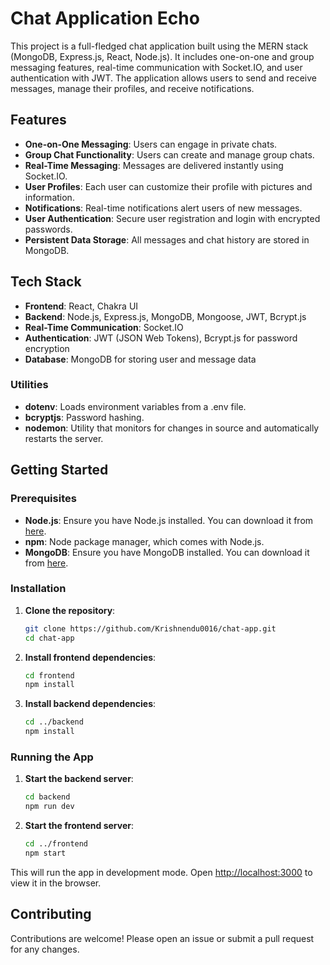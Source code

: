 

# Chat Application Echo

This project is a full-fledged chat application built using the MERN stack (MongoDB, Express.js, React, Node.js). It includes one-on-one and group messaging features, real-time communication with Socket.IO, and user authentication with JWT. The application allows users to send and receive messages, manage their profiles, and receive notifications.

## Features
- **One-on-One Messaging**: Users can engage in private chats.
- **Group Chat Functionality**: Users can create and manage group chats.
- **Real-Time Messaging**: Messages are delivered instantly using Socket.IO.
- **User Profiles**: Each user can customize their profile with pictures and information.
- **Notifications**: Real-time notifications alert users of new messages.
- **User Authentication**: Secure user registration and login with encrypted passwords.
- **Persistent Data Storage**: All messages and chat history are stored in MongoDB.


## Tech Stack

- **Frontend**: React, Chakra UI
- **Backend**: Node.js, Express.js, MongoDB, Mongoose, JWT, Bcrypt.js
- **Real-Time Communication**: Socket.IO
- **Authentication**: JWT (JSON Web Tokens), Bcrypt.js for password encryption
- **Database**: MongoDB for storing user and message data


### Utilities
- **dotenv**: Loads environment variables from a .env file.
- **bcryptjs**: Password hashing.
- **nodemon**: Utility that monitors for changes in source and automatically restarts the server.

## Getting Started

### Prerequisites
- **Node.js**: Ensure you have Node.js installed. You can download it from [here](https://nodejs.org/).
- **npm**: Node package manager, which comes with Node.js.
- **MongoDB**: Ensure you have MongoDB installed. You can download it from [here](https://www.mongodb.com/try/download/community).

### Installation
1. **Clone the repository**:
    ```bash
    git clone https://github.com/Krishnendu0016/chat-app.git
    cd chat-app
    ```

2. **Install frontend dependencies**:
    ```bash
    cd frontend
    npm install
    ```

3. **Install backend dependencies**:
    ```bash
    cd ../backend
    npm install
    ```

### Running the App
1. **Start the backend server**:
    ```bash
    cd backend
    npm run dev
    ```

2. **Start the frontend server**:
    ```bash
    cd ../frontend
    npm start
    ```

This will run the app in development mode. Open [http://localhost:3000](http://localhost:3000) to view it in the browser.


## Contributing
Contributions are welcome! Please open an issue or submit a pull request for any changes.

